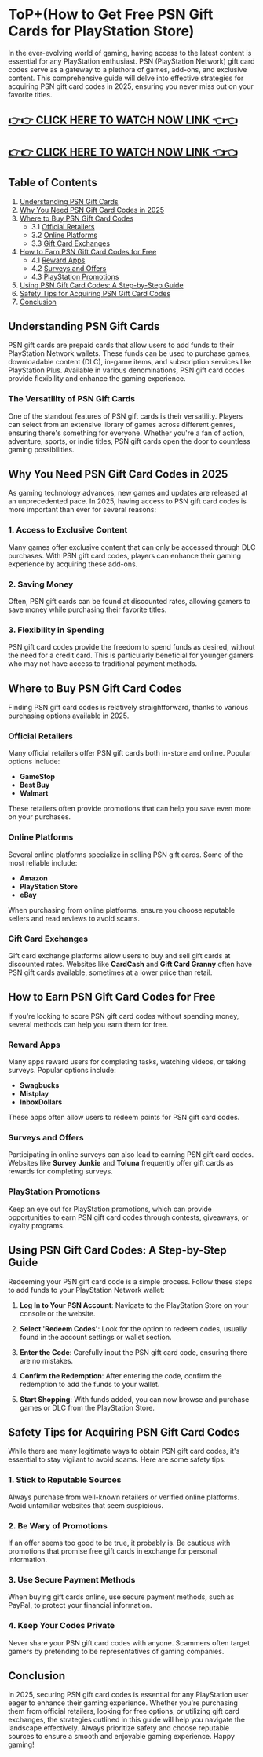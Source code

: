 # ToP+(How to Get Free PSN Gift Cards for PlayStation Store)

In the ever-evolving world of gaming, having access to the latest content is essential for any PlayStation enthusiast. PSN (PlayStation Network) gift card codes serve as a gateway to a plethora of games, add-ons, and exclusive content. This comprehensive guide will delve into effective strategies for acquiring PSN gift card codes in 2025, ensuring you never miss out on your favorite titles.

[👉👉 CLICK HERE TO WATCH NOW LINK 👈👈](https://todaylink.site/freegiftcard/)
--

[👉👉 CLICK HERE TO WATCH NOW LINK 👈👈](https://todaylink.site/freegiftcard/)
--



## Table of Contents

1. [Understanding PSN Gift Cards](#understanding-psn-gift-cards)
2. [Why You Need PSN Gift Card Codes in 2025](#why-you-need-psn-gift-card-codes-in-2025)
3. [Where to Buy PSN Gift Card Codes](#where-to-buy-psn-gift-card-codes)
   - 3.1 [Official Retailers](#official-retailers)
   - 3.2 [Online Platforms](#online-platforms)
   - 3.3 [Gift Card Exchanges](#gift-card-exchanges)
4. [How to Earn PSN Gift Card Codes for Free](#how-to-earn-psn-gift-card-codes-for-free)
   - 4.1 [Reward Apps](#reward-apps)
   - 4.2 [Surveys and Offers](#surveys-and-offers)
   - 4.3 [PlayStation Promotions](#playstation-promotions)
5. [Using PSN Gift Card Codes: A Step-by-Step Guide](#using-psn-gift-card-codes-a-step-by-step-guide)
6. [Safety Tips for Acquiring PSN Gift Card Codes](#safety-tips-for-acquiring-psn-gift-card-codes)
7. [Conclusion](#conclusion)

## Understanding PSN Gift Cards

PSN gift cards are prepaid cards that allow users to add funds to their PlayStation Network wallets. These funds can be used to purchase games, downloadable content (DLC), in-game items, and subscription services like PlayStation Plus. Available in various denominations, PSN gift card codes provide flexibility and enhance the gaming experience.

### The Versatility of PSN Gift Cards

One of the standout features of PSN gift cards is their versatility. Players can select from an extensive library of games across different genres, ensuring there's something for everyone. Whether you're a fan of action, adventure, sports, or indie titles, PSN gift cards open the door to countless gaming possibilities.

## Why You Need PSN Gift Card Codes in 2025

As gaming technology advances, new games and updates are released at an unprecedented pace. In 2025, having access to PSN gift card codes is more important than ever for several reasons:

### 1. Access to Exclusive Content

Many games offer exclusive content that can only be accessed through DLC purchases. With PSN gift card codes, players can enhance their gaming experience by acquiring these add-ons.

### 2. Saving Money

Often, PSN gift cards can be found at discounted rates, allowing gamers to save money while purchasing their favorite titles. 

### 3. Flexibility in Spending

PSN gift card codes provide the freedom to spend funds as desired, without the need for a credit card. This is particularly beneficial for younger gamers who may not have access to traditional payment methods.

## Where to Buy PSN Gift Card Codes

Finding PSN gift card codes is relatively straightforward, thanks to various purchasing options available in 2025.

### Official Retailers

Many official retailers offer PSN gift cards both in-store and online. Popular options include:

- **GameStop**
- **Best Buy**
- **Walmart**

These retailers often provide promotions that can help you save even more on your purchases.

### Online Platforms

Several online platforms specialize in selling PSN gift cards. Some of the most reliable include:

- **Amazon**
- **PlayStation Store**
- **eBay**

When purchasing from online platforms, ensure you choose reputable sellers and read reviews to avoid scams.

### Gift Card Exchanges

Gift card exchange platforms allow users to buy and sell gift cards at discounted rates. Websites like **CardCash** and **Gift Card Granny** often have PSN gift cards available, sometimes at a lower price than retail.

## How to Earn PSN Gift Card Codes for Free

If you're looking to score PSN gift card codes without spending money, several methods can help you earn them for free.

### Reward Apps

Many apps reward users for completing tasks, watching videos, or taking surveys. Popular options include:

- **Swagbucks**
- **Mistplay**
- **InboxDollars**

These apps often allow users to redeem points for PSN gift card codes.

### Surveys and Offers

Participating in online surveys can also lead to earning PSN gift card codes. Websites like **Survey Junkie** and **Toluna** frequently offer gift cards as rewards for completing surveys.

### PlayStation Promotions

Keep an eye out for PlayStation promotions, which can provide opportunities to earn PSN gift card codes through contests, giveaways, or loyalty programs.

## Using PSN Gift Card Codes: A Step-by-Step Guide

Redeeming your PSN gift card code is a simple process. Follow these steps to add funds to your PlayStation Network wallet:

1. **Log In to Your PSN Account**: Navigate to the PlayStation Store on your console or the website.
   
2. **Select 'Redeem Codes'**: Look for the option to redeem codes, usually found in the account settings or wallet section.

3. **Enter the Code**: Carefully input the PSN gift card code, ensuring there are no mistakes.

4. **Confirm the Redemption**: After entering the code, confirm the redemption to add the funds to your wallet.

5. **Start Shopping**: With funds added, you can now browse and purchase games or DLC from the PlayStation Store.

## Safety Tips for Acquiring PSN Gift Card Codes

While there are many legitimate ways to obtain PSN gift card codes, it's essential to stay vigilant to avoid scams. Here are some safety tips:

### 1. Stick to Reputable Sources

Always purchase from well-known retailers or verified online platforms. Avoid unfamiliar websites that seem suspicious.

### 2. Be Wary of Promotions

If an offer seems too good to be true, it probably is. Be cautious with promotions that promise free gift cards in exchange for personal information.

### 3. Use Secure Payment Methods

When buying gift cards online, use secure payment methods, such as PayPal, to protect your financial information.

### 4. Keep Your Codes Private

Never share your PSN gift card codes with anyone. Scammers often target gamers by pretending to be representatives of gaming companies.

## Conclusion

In 2025, securing PSN gift card codes is essential for any PlayStation user eager to enhance their gaming experience. Whether you're purchasing them from official retailers, looking for free options, or utilizing gift card exchanges, the strategies outlined in this guide will help you navigate the landscape effectively. Always prioritize safety and choose reputable sources to ensure a smooth and enjoyable gaming experience. Happy gaming!
